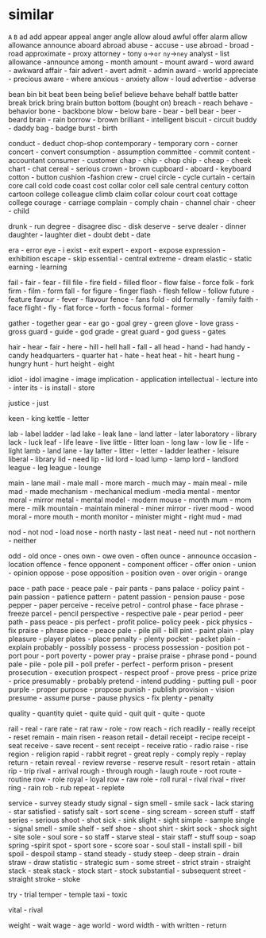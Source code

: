# similar

`A` `B`
ad add
appear appeal
anger angle
allow aloud 
awful offer
alarm allow
allowance announce 
aboard abroad
abuse - accuse - use 
abroad - broad - road
approximate - proxy
attorney - tony `o`->`or`  `ny`->`ney`
analyst - list
allowance -announce
among - month
amount - mount
award - word
award - awkward
affair - fair
advert - avert
admit - admin
award - world
appreciate - precious
aware - where
anxious - anxiety
allow - loud
advertise - adverse

bean bin
bit beat
been being
belief believe
behave behalf
battle batter
break brick
bring brain
button bottom (bought on)
breach - reach
behave - behavior
bone - backbone
blow - below
bare - bear - bell
bear - beer - beard
brain - rain
borrow - brown
brilliant - intelligent
biscuit - circuit
buddy - daddy
bag - badge
burst - birth

conduct - deduct
chop-shop
contemporary - temporary
corn - corner
concert - convert
consumption - assumption 
committee - commit
content - accountant
consumer - customer
chap - chip - chop
chip - cheap - cheek
chart - chat
cereal - serious
crown - brown
cupboard - aboard - keyboard
cotton - button
cushion -fashion 
crew - cruel
circle - cycle
curtain - certain
core call
cold code
coast cost
collar color
cell sale
central century
cotton cartoon
college colleague
climb claim
collar  colour
court coat
cottage college
courage - carriage
complain - comply
chain - channel
chair - cheer - child

drunk - run
degree - disagree
disc - disk
deserve - serve
dealer - dinner
daughter - laughter
diet - doubt
debt - date

era - error
eye - i
exist - exit
expert - export - expose
expression - exhibition
escape - skip
essential - central
extreme - dream
elastic - static
earning - learning

fail - fair - fear - fill
file - fire
field - filled
floor - flow
false - force
folk - fork
firm - film - form
fall - for
figure - finger
flash - flesh
fellow - follow
future - feature
favour - fever - flavour
fence - fans
fold - old
formally - family
faith - face
flight - fly - flat
force - forth - focus
formal - former

gather - together
gear - ear
go - goal
grey - green
glove - love
grass - gross
guard - guide - god
grade - great
guard - god
guess - gates

hair - hear - fair - here - hill - hell
hall - fall - all
head - hand - had
handy - candy
headquarters - quarter
hat - hate - heat
heat - hit - heart
hung - hungry
hunt - hurt
height - eight

idiot - idol
imagine - image
implication - application
intellectual - lecture
into - inter
its - is
install - store

justice - just

keen - king
kettle - letter

lab - label
ladder - lad
lake - leak
lane - land
latter - later
laboratory - library
lack - luck
leaf - life
leave - live
little - litter
loan - long
law - low
lie - life - light
lamb - land
lane - lay
latter - litter - letter - ladder
leather - leisure
liberal - library
lid - need
lip - lid
lord - load
lump - lamp
lord - landlord
league - leg
league - lounge

main - lane
mail - male
mall - more
march - much
may - main
meal - mile
mad - made
mechanism - mechanical
medium -media
mental - mentor
moral - mirror
metal - mental
model - modern
mouse - month
mum - mom
mere - milk
mountain - maintain
mineral - miner
mirror - river
mood - wood
moral - more
mouth - month
monitor - minister
might - right
mud - mad

nod - not
nod - load
nose - north
nasty - last
neat - need
nut - not
northern - neither

odd - old
once - ones
own - owe
oven - often
ounce - announce
occasion - location
offence - fence
opponent - component
officer - offer
onion - union - opinion
oppose - pose
opposition - position
oven - over
origin - orange

pace - path
pace - peace
pale - pair
pants - pans
palace - policy
paint - pain
passion - patience
pattern - patent
passion - pension
pause - pose
pepper - paper
perceive - receive
petrol - control
phase - face
phrase - freeze
parcel - pencil
perspective - respective
pale - pear
period - peer
path - pass
peace - pis
perfect - profit 
police- policy
peek - pick
physics - fix
praise - phrase
piece - peace
pale - pile
pill - bill
pint - paint
plain - play
pleasure - player
plates - place
penalty - plenty
pocket - packet
plain - explain
probably - possibly
possess - process
possession - position
pot - port
pour - port
poverty - power
pray - praise
praise - phrase
pond - pound
pale - pile - pole
pill - poll
prefer - perfect - perform
prison - present
prosecution - execution
prospect - respect
proof - prove
press - price
prize - price
presumably - probably
pretend - intend
pudding - putting
pull - poor
purple - proper
purpose - propose
punish - publish
provision - vision
presume - assume
purse - pause
physics - fix
plenty - penalty

quality - quantity
quiet - quite
quid - quit
quit - quite - quote

rail - real - rare
rate - rat
raw - role - row
reach - rich
readily - really
receipt - reset
remain - main
risen - reason
retail - detail
receipt - recipe
receipt - seat
receive - save
recent - sent
receipt - receive
ratio - radio
raise - rise
region - religion
rapid - rabbit
regret - great
reply - comply
reply - replay
return - retain
reveal - review
reverse - reserve
result - resort
retain - attain
rip - trip
rival - arrival
rough - through
rough - laugh
route - root
route - routine
row - role
royal - loyal
row - raw
role - roll
rural - rival
rival - river
ring - rain
rob - rub
repeat - replete

service - survey
steady study
signal - sign
smell - smile
sack - lack
staring - star
satisfied - satisfy
salt - sort
scene - sing
scream - screen
stuff - staff
series - serious
shoot - shot
sick - sink
slight - sight
simple - sample
single - signal
smell - smile
shelf - self
shoe - shoot
shirt - skirt
sock - shock
sight - site
sole - soul
sore - so
staff - starve
steal - stair
staff - stuff
soup - soap
spring -spirit
spot - sport
sore - score
soar - soul
stall - install
spill - bill
spoil - despoil
stamp - stand
steady - study
steep - deep
strain - drain
straw - draw
statistic - strategic
sum - some
street - strict
strain - straight
stack - steak
stack - stock
start - stock
substantial  - subsequent
street - straight
stroke - stoke

try - trial
temper - temple
taxi - toxic

vital - rival

weight - wait
wage - age
world - word
width - with
written - return


















